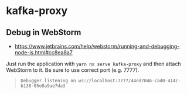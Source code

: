 # kafka-proxy

## Debug in WebStorm

- https://www.jetbrains.com/help/webstorm/running-and-debugging-node-js.html#cc8ea8a7

Just run the application with `yarn nx serve kafka-proxy` and then attach WebStorm to it. Be sure to
use correct port (e.g. 7777).

> `Debugger listening on ws://localhost:7777/44ed7046-cad0-414c-b138-05e8a9ae7da3`
